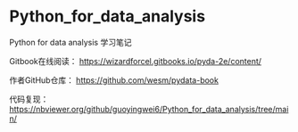 # Python_for_data_analysis
Python for data analysis 学习笔记

Gitbook在线阅读：
https://wizardforcel.gitbooks.io/pyda-2e/content/


作者GitHub仓库：
https://github.com/wesm/pydata-book


代码复现：
https://nbviewer.org/github/guoyingwei6/Python_for_data_analysis/tree/main/
